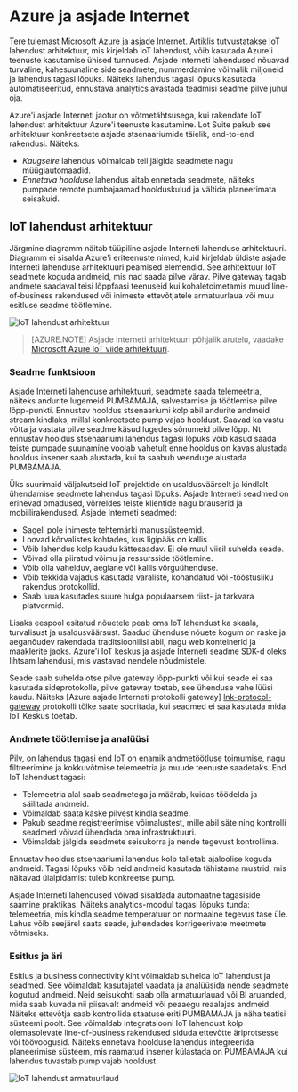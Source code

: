 
# <a name="azure-and-internet-of-things"></a>Azure ja asjade Internet

Tere tulemast Microsoft Azure ja asjade Internet. Artiklis tutvustatakse IoT lahendust arhitektuur, mis kirjeldab IoT lahendust, võib kasutada Azure'i teenuste kasutamise ühised tunnused. Asjade Interneti lahendused nõuavad turvaline, kahesuunaline side seadmete, nummerdamine võimalik miljoneid ja lahendus tagasi lõpuks. Näiteks lahendus tagasi lõpuks kasutada automatiseeritud, ennustava analytics avastada teadmisi seadme pilve juhul oja.

Azure'i asjade Interneti jaotur on võtmetähtsusega, kui rakendate IoT lahendust arhitektuur Azure'i teenuste kasutamine. Lot Suite pakub see arhitektuur konkreetsete asjade stsenaariumide täielik, end-to-end rakendusi. Näiteks: 

- *Kaugseire* lahendus võimaldab teil jälgida seadmete nagu müügiautomaadid. 
- *Ennetava hoolduse* lahendus aitab ennetada seadmete, näiteks pumpade remote pumbajaamad hoolduskulud ja vältida planeerimata seisakuid.

## <a name="iot-solution-architecture"></a>IoT lahendust arhitektuur

Järgmine diagramm näitab tüüpiline asjade Interneti lahenduse arhitektuuri. Diagramm ei sisalda Azure'i eriteenuste nimed, kuid kirjeldab üldiste asjade Interneti lahenduse arhitektuuri peamised elemendid. See arhitektuur IoT seadmete koguda andmeid, mis nad saada pilve värav. Pilve gateway tagab andmete saadaval teisi lõppfaasi teenuseid kui kohaletoimetamis muud line-of-business rakendused või inimeste ettevõtjatele armatuurlaua või muu esitluse seadme töötlemine.

![IoT lahendust arhitektuur][img-solution-architecture]

> [AZURE.NOTE] Asjade Interneti arhitektuuri põhjalik arutelu, vaadake [Microsoft Azure IoT viide arhitektuuri][lnk-refarch].

### <a name="device-connectivity"></a>Seadme funktsioon

Asjade Interneti lahenduse arhitektuuri, seadmete saada telemeetria, näiteks andurite lugemeid PUMBAMAJA, salvestamise ja töötlemise pilve lõpp-punkti. Ennustav hooldus stsenaariumi kolp abil andurite andmeid stream kindlaks, millal konkreetsete pump vajab hooldust. Saavad ka vastu võtta ja vastata pilve seadme käsud lugedes sõnumeid pilve lõpp. Nt ennustav hooldus stsenaariumi lahendus tagasi lõpuks võib käsud saada teiste pumpade suunamine voolab vahetult enne hooldus on kavas alustada hooldus insener saab alustada, kui ta saabub veenduge alustada PUMBAMAJA.

Üks suurimaid väljakutseid IoT projektide on usaldusväärselt ja kindlalt ühendamise seadmete lahendus tagasi lõpuks. Asjade Interneti seadmed on erinevad omadused, võrreldes teiste klientide nagu brauserid ja mobiilirakendused. Asjade Interneti seadmed:

- Sageli pole inimeste tehtemärki manussüsteemid.
- Loovad kõrvalistes kohtades, kus ligipääs on kallis.
- Võib lahendus kolp kaudu kättesaadav. Ei ole muul viisil suhelda seade.
- Võivad olla piiratud võimu ja ressursside töötlemine.
- Võib olla vahelduv, aeglane või kallis võrguühenduse.
- Võib tekkida vajadus kasutada varaliste, kohandatud või -tööstusliku rakendus protokollid.
- Saab luua kasutades suure hulga populaarsem riist- ja tarkvara platvormid.

Lisaks eespool esitatud nõuetele peab oma IoT lahendust ka skaala, turvalisust ja usaldusväärsust. Saadud ühenduse nõuete kogum on raske ja aeganõudev rakendada traditsioonilisi abil, nagu web konteinerid ja maaklerite jaoks. Azure'i IoT keskus ja asjade Interneti seadme SDK-d oleks lihtsam lahendusi, mis vastavad nendele nõudmistele.

Seade saab suhelda otse pilve gateway lõpp-punkti või kui seade ei saa kasutada sideprotokolle, pilve gateway toetab, see ühenduse vahe lüüsi kaudu. Näiteks [Azure asjade Interneti protokolli gateway] [ lnk-protocol-gateway] protokolli tõlke saate sooritada, kui seadmed ei saa kasutada mida IoT Keskus toetab.

### <a name="data-processing-and-analytics"></a>Andmete töötlemise ja analüüsi

Pilv, on lahendus tagasi end IoT on enamik andmetöötluse toimumise, nagu filtreerimine ja kokkuvõtmise telemeetria ja muude teenuste saadetaks. End IoT lahendust tagasi:

- Telemeetria alal saab seadmetega ja määrab, kuidas töödelda ja säilitada andmeid. 
- Võimaldab saata käske pilvest kindla seadme.
- Pakub seadme registreerimise võimalustest, mille abil säte ning kontrolli seadmed võivad ühendada oma infrastruktuuri.
- Võimaldab jälgida seadmete seisukorra ja nende tegevust kontrollima.

Ennustav hooldus stsenaariumi lahendus kolp talletab ajaloolise koguda andmeid. Tagasi lõpuks võib neid andmeid kasutada tähistama mustrid, mis näitavad ülalpidamist tuleb konkreetse pump.

Asjade Interneti lahendused võivad sisaldada automaatne tagasiside saamine praktikas. Näiteks analytics-moodul tagasi lõpuks tunda: telemeetria, mis kindla seadme temperatuur on normaalne tegevus tase üle. Lahus võib seejärel saata seade, juhendades korrigeerivate meetmete võtmiseks.

### <a name="presentation-and-business-connectivity"></a>Esitlus ja äri

Esitlus ja business connectivity kiht võimaldab suhelda IoT lahendust ja seadmed. See võimaldab kasutajatel vaadata ja analüüsida nende seadmete kogutud andmeid. Neid seisukohti saab olla armatuurlauad või BI aruanded, mida saab kuvada nii piisavalt andmeid või peaaegu reaalajas andmeid. Näiteks ettevõtja saab kontrollida staatuse eriti PUMBAMAJA ja näha teatisi süsteemi poolt. See võimaldab integratsiooni IoT lahendust kolp olemasolevate line-of-business rakendused siduda ettevõtte äriprotsesse või töövoogusid. Näiteks ennetava hoolduse lahendus integreerida planeerimise süsteem, mis raamatud insener külastada on PUMBAMAJA kui lahendus tuvastab pump vajab hooldust.

![IoT lahendust armatuurlaud][img-dashboard]

[img-solution-architecture]: ./media/iot-azure-and-iot/iot-reference-architecture.png
[img-dashboard]: ./media/iot-azure-and-iot/iot-suite.png

[lnk-machinelearning]: http://azure.microsoft.com/documentation/services/machine-learning/
[Azure IoT Suite]: http://azure.microsoft.com/solutions/iot
[lnk-protocol-gateway]:  ../articles/iot-hub/iot-hub-protocol-gateway.md
[lnk-refarch]: http://download.microsoft.com/download/A/4/D/A4DAD253-BC21-41D3-B9D9-87D2AE6F0719/Microsoft_Azure_IoT_Reference_Architecture.pdf
